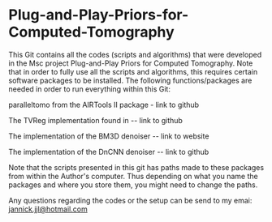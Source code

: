 # Plug-and-Play-Priors-for-Computed-Tomography

This Git contains all the codes (scripts and algorithms) that were developed in the Msc project Plug-and-Play Priors for Computed Tomography. Note that in order to fully use all the scripts and algorithms, this requires certain software packages to be installed. The following functions/packages are needed in order to run everything within this Git:

paralleltomo from the AIRTools II package - link to github

The TVReg implementation found in -- link to github

The implementation of the BM3D denoiser -- link to website

The implementation of the DnCNN denoiser -- link to github 

Note that the scripts presented in this git has paths made to these packages from within the Author's computer. Thus depending on what you name the packages and where you store them, you might need to change the paths.

Any questions regarding the codes or the setup can be send to my emai: jannick.jjl@hotmail.com
